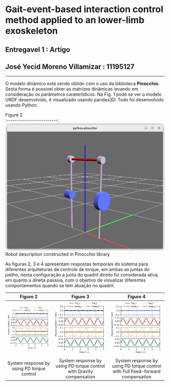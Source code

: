 #  Gait-event-based interaction control method applied to an lower-limb exoskeleton

## Entregavel 1 : Artigo
## José Yecid Moreno Villamizar : 11195127

---

O modelo dinâmico está sendo obtido com o uso da biblioteca **Pinocchio**. Sesta forma é possível obter as matrizes dinâmicas levando em consideração os parâmetros caraterísticos. Na Fig. 1 pode se ver o modelo URDF desenvolvido, é visualizado usando pandas3D. Todo foi desenvolvido usando Python.

Figure 2             
:-------------------------:
![Figs/urdf_pinocchio.png](Figs/urdf_pinocchio.png)
Robot description constructed in Pinocchio library


As figuras 2, 3 e 4 apresentam respostas temporais do sistema para diferentes arquiteturas de controle de torque, em ambas as juntas do joelho, nesta configuração a junta do quadril direito foi considerada ativa, em quanto a direita passiva, com o objetivo de visualizar diferentes comportamentos quando se tem atuação no quadril.

Figure 2             |  Figure 3   |  Figure 4   
:-------------------------:|:-------------------------:|:-------------------------:
![Figs/Fig_PD.png](Figs/Fig_PD.png) | ![Figs/Fig_PD_FF_G_FF_F.pn](Figs/Fig_PD_FF_G.png) | ![Figs/Fig_PD_FF_G_FF_F.pn](Figs/Fig_PD_FF_G_FF_F.png)
System response by using PD torque control | System response by using PD torque control with Gravity compensation | System response by using PD torque control with Full Feed-forward compensation
